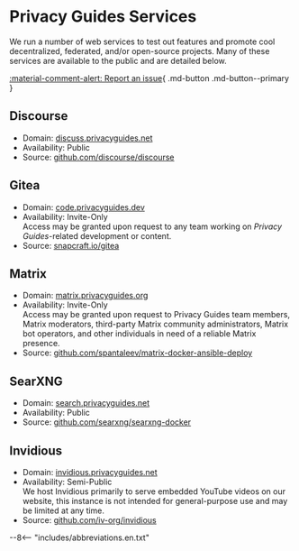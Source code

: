# Privacy Guides Services

We run a number of web services to test out features and promote cool decentralized, federated, and/or open-source projects. Many of these services are available to the public and are detailed below.

[:material-comment-alert: Report an issue](https://discuss.privacyguides.net/c/services/2){ .md-button .md-button--primary }

## Discourse

- Domain: [discuss.privacyguides.net](https://discuss.privacyguides.net)
- Availability: Public
- Source: [github.com/discourse/discourse](https://github.com/discourse/discourse)

## Gitea

- Domain: [code.privacyguides.dev](https://code.privacyguides.dev)
- Availability: Invite-Only  
Access may be granted upon request to any team working on *Privacy Guides*-related development or content.
- Source: [snapcraft.io/gitea](https://snapcraft.io/gitea)

## Matrix

- Domain: [matrix.privacyguides.org](https://matrix.privacyguides.org)
- Availability: Invite-Only  
Access may be granted upon request to Privacy Guides team members, Matrix moderators, third-party Matrix community administrators, Matrix bot operators, and other individuals in need of a reliable Matrix presence.
- Source: [github.com/spantaleev/matrix-docker-ansible-deploy](https://github.com/spantaleev/matrix-docker-ansible-deploy)

## SearXNG

- Domain: [search.privacyguides.net](https://search.privacyguides.net)
- Availability: Public
- Source: [github.com/searxng/searxng-docker](https://github.com/searxng/searxng-docker)

## Invidious

- Domain: [invidious.privacyguides.net](https://invidious.privacyguides.net)
- Availability: Semi-Public  
We host Invidious primarily to serve embedded YouTube videos on our website, this instance is not intended for general-purpose use and may be limited at any time.
- Source: [github.com/iv-org/invidious](https://github.com/iv-org/invidious)

--8<-- "includes/abbreviations.en.txt"
